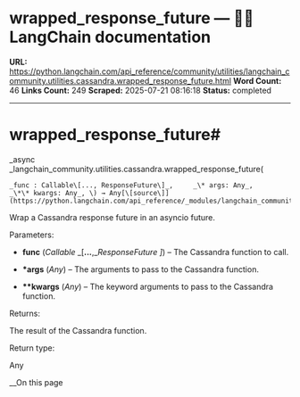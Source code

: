 # wrapped_response_future — 🦜🔗 LangChain  documentation

**URL:** https://python.langchain.com/api_reference/community/utilities/langchain_community.utilities.cassandra.wrapped_response_future.html
**Word Count:** 46
**Links Count:** 249
**Scraped:** 2025-07-21 08:16:18
**Status:** completed

---

# wrapped\_response\_future\#

_async _langchain\_community.utilities.cassandra.wrapped\_response\_future\(

    _func : Callable\[..., ResponseFuture\]_,     _\* args: Any_,     _\*\* kwargs: Any_, \) → Any[\[source\]](https://python.langchain.com/api_reference/_modules/langchain_community/utilities/cassandra.html#wrapped_response_future)\#     

Wrap a Cassandra response future in an asyncio future.

Parameters:     

  * **func** \(_Callable_ _\[__...__,__ResponseFuture_ _\]_\) – The Cassandra function to call.

  * **\*args** \(_Any_\) – The arguments to pass to the Cassandra function.

  * **\*\*kwargs** \(_Any_\) – The keyword arguments to pass to the Cassandra function.

Returns:     

The result of the Cassandra function.

Return type:     

Any

__On this page